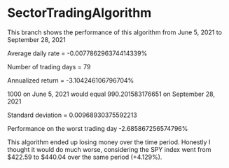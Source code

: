 # SectorTradingAlgorithm

This branch shows the performance of this algorithm from June 5, 2021 to September 28, 2021

Average daily rate = -0.007786296374414339%

Number of trading days = 79

Annualized return = -3.104246106796704%

1000 on June 5, 2021 would equal 990.201583176651 on September 28, 2021

Standard deviation = 0.00968930375592213

Performance on the worst trading day -2.685867256574796%

This algorithm ended up losing money over the time period. Honestly I thought it would do much worse, considering the SPY index went from $422.59 to $440.04 over the same period (+4.129%).
